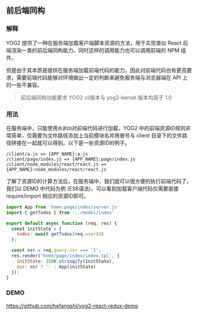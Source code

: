 ---
---

## 前后端同构

### 解释

YOG2 提供了一种在服务端加载客户端脚本资源的方法，用于实现类似 React 后端渲染一类的前后端同构能力。同时这样的调用能力也可以调用前端的 NPM 组件。

但是由于其本质是提供在服务端加载前端代码的能力，因此对前端代码也有更高要求，需要前端代码能够对环境做出一定的判断来避免服务端与浏览器端在 API 上的一些不兼容。

> 前后端同构功能要求 YOG2 cli版本与 yog2-kernel 版本均高于 1.0

### 用法

在服务端中，只能使用`资源ID`对前端代码进行加载，YOG2 中的前端资源ID规则非常简单，仅需要为文件路径添加上当前模块名并用冒号与 client 目录下的文件路径拼接在一起就可以得到。以下是一些资源ID的例子。

```
/client/a.js => {APP_NAME}:a.js
/client/page/index.js => {APP_NAME}:page/index.js
/client/node_modules/react/react.js => {APP_NAME}:node_modules/react/react.js
```

了解了资源ID的计算方法后，在服务端中，我们就可以很方便的执行前端代码了。我们以 DEMO 中代码为例 (ES6语法)，可以看到加载客户端代码仅需要直接 require/import 相应的资源ID即可。

```javascript
import App from 'home:page/index/server.js'
import { getTodos } from '../model/index'

export default async function (req, res) {
  const initState = {
    todos: await getTodos(req.userId)
  };

  const nsr = req.query.nsr === '1';
  res.render('home/page/index/index.tpl', {
    initState: JSON.stringify(initState),
    ssr: nsr ? '' : App(initState)
  });
}
```

### DEMO

https://github.com/hefangshi/yog2-react-redux-demo

